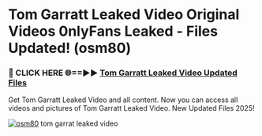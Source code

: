 # Tom Garratt Leaked Video Original Videos 0nlyFans Leaked - Files Updated! (osm80)

<h3>🔴 CLICK HERE 🌐==►► <a href="https://tinyurl.com/2wckxsce" rel="nofollow">Tom Garratt Leaked Video Updated Files</a></h3>

Get Tom Garratt Leaked Video and all content. Now you can access all videos and pictures of Tom Garratt Leaked Video. New Updated Files 2025!

[![osm80](https://i.imgur.com/AFduVYN.gif)](https://tinyurl.com/2wckxsce)
tom garrat leaked video